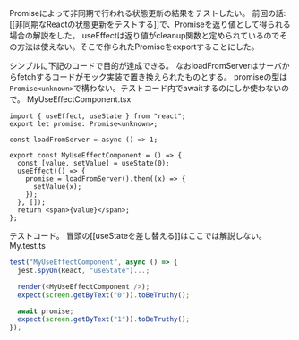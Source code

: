
Promiseによって非同期で行われる状態更新の結果をテストしたい。
前回の話: [[非同期なReactの状態更新をテストする]]で、Promiseを返り値として得られる場合の解説をした。
useEffectは返り値がcleanup関数と定められているのでその方法は使えない。そこで作られたPromiseをexportすることにした。

シンプルに下記のコードで目的が達成できる。
なおloadFromServerはサーバからfetchするコードがモック実装で置き換えられたものとする。
promiseの型は`Promise<unknown>`で構わない。テストコード内でawaitするのにしか使わないので。
MyUseEffectComponent.tsx

```
import { useEffect, useState } from "react";
export let promise: Promise<unknown>;

const loadFromServer = async () => 1;

export const MyUseEffectComponent = () => {
  const [value, setValue] = useState(0);
  useEffect(() => {
    promise = loadFromServer().then((x) => {
      setValue(x);
    });
  }, []);
  return <span>{value}</span>;
};
```


テストコード。
冒頭の[[useStateを差し替える]]はここでは解説しない。
My.test.ts

```typescript
test("MyUseEffectComponent", async () => {
  jest.spyOn(React, "useState")...;

  render(<MyUseEffectComponent />);
  expect(screen.getByText("0")).toBeTruthy();

  await promise;
  expect(screen.getByText("1")).toBeTruthy();
});
```

